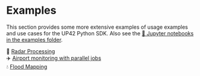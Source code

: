 # Examples

This section provides some more extensive examples of usage examples and use cases for 
the UP42 Python SDK. Also see the [:orange_book: Jupyter notebooks in the examples folder](https://github.com/up42/up42-py/tree/master/examples). 

:satellite: [Radar Processing](https://up42.github.io/up42-py/examples/flood_mapping/)  
:airplane: [Airport monitoring with parallel jobs](https://up42.github.io/up42-py/examples/airports-parallel/)   
:droplet: [Flood Mapping](https://up42.github.io/up42-py/examples/radar-processing//)
